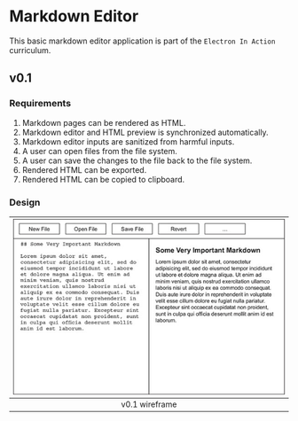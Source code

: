 # Markdown Editor

This basic markdown editor application is part of the `Electron In Action` curriculum.

## v0.1

### Requirements

1. Markdown pages can be rendered as HTML.
2. Markdown editor and HTML preview is synchronized automatically.
3. Markdown editor inputs are sanitized from harmful inputs.
4. A user can open files from the file system.
5. A user can save the changes to the file back to the file system.
6. Rendered HTML can be exported.
7. Rendered HTML can be copied to clipboard.

### Design

| ![](imgs/image.png) |
| :---: |
| v0.1 wireframe |

